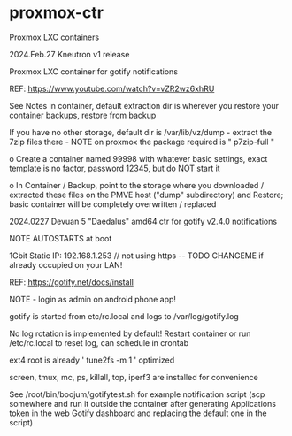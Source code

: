 # proxmox-ctr
Proxmox LXC containers

2024.Feb.27 Kneutron v1 release

Proxmox LXC container for gotify notifications

REF: https://www.youtube.com/watch?v=vZR2wz6xhRU

See Notes in container, default extraction dir is wherever you restore your container backups, restore from backup

If you have no other storage, default dir is /var/lib/vz/dump - extract the 7zip files there - NOTE on proxmox the package required is " p7zip-full "

o Create a container named 99998 with whatever basic settings, exact template is no factor, password 12345, but do NOT start it

o In Container / Backup, point to the storage where you downloaded / extracted these files on the PMVE host ("dump" subdirectory) and Restore; basic container will be completely overwritten / replaced


2024.0227 Devuan 5 "Daedalus" amd64 ctr for gotify v2.4.0 notifications

NOTE AUTOSTARTS at boot

1Gbit Static IP: 192.168.1.253 // not using https -- TODO CHANGEME if already occupied on your LAN!

REF: https://gotify.net/docs/install

NOTE - login as admin on android phone app!

gotify is started from etc/rc.local and logs to /var/log/gotify.log

No log rotation is implemented by default! Restart container or run /etc/rc.local to reset log, can schedule in crontab

ext4 root is already ' tune2fs -m 1 ' optimized

screen, tmux, mc, ps, killall, top, iperf3 are installed for convenience

See /root/bin/boojum/gotifytest.sh for example notification script (scp somewhere and run it outside the container after generating Applications token in the web Gotify dashboard and replacing the default one in the script)

